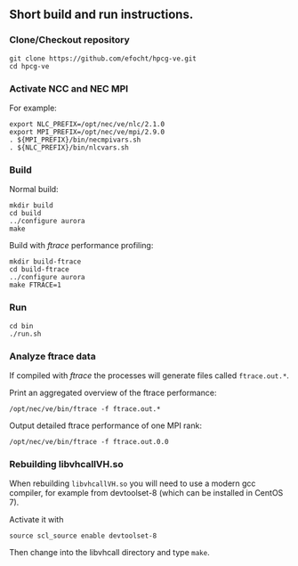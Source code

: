 ## Short build and run instructions.

### Clone/Checkout repository

```
git clone https://github.com/efocht/hpcg-ve.git
cd hpcg-ve
```

### Activate NCC and NEC MPI

For example:
```
export NLC_PREFIX=/opt/nec/ve/nlc/2.1.0
export MPI_PREFIX=/opt/nec/ve/mpi/2.9.0
. ${MPI_PREFIX}/bin/necmpivars.sh
. ${NLC_PREFIX}/bin/nlcvars.sh
```

### Build

Normal build:
```
mkdir build
cd build
../configure aurora
make
```

Build with *ftrace* performance profiling:
```
mkdir build-ftrace
cd build-ftrace
../configure aurora
make FTRACE=1
```

### Run

```
cd bin
./run.sh
```

### Analyze ftrace data

If compiled with *ftrace* the processes will generate files called `ftrace.out.*`.

Print an aggregated overview of the ftrace performance:
```
/opt/nec/ve/bin/ftrace -f ftrace.out.*
```

Output detailed ftrace performance of one MPI rank:
```
/opt/nec/ve/bin/ftrace -f ftrace.out.0.0
```


### Rebuilding libvhcallVH.so

When rebuilding `libvhcallVH.so` you will need to use a modern gcc compiler, for example
from devtoolset-8 (which can be installed in CentOS 7).

Activate it with
```
source scl_source enable devtoolset-8
```

Then change into the libvhcall directory and type `make`.

